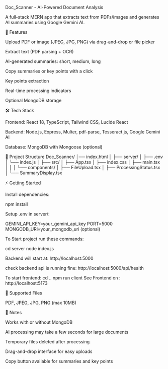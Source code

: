 Doc_Scanner - AI-Powered Document Analysis

A full-stack MERN app that extracts text from PDFs/images and generates AI summaries using Google Gemini AI.

🔹 Features

Upload PDF or image (JPEG, JPG, PNG) via drag-and-drop or file picker

Extract text (PDF parsing + OCR)

AI-generated summaries: short, medium, long

Copy summaries or key points with a click

Key points extraction

Real-time processing indicators

Optional MongoDB storage

🛠 Tech Stack

Frontend: React 18, TypeScript, Tailwind CSS, Lucide React

Backend: Node.js, Express, Multer, pdf-parse, Tesseract.js, Google Gemini AI

Database: MongoDB with Mongoose (optional)

📁 Project Structure
Doc_Scanner/
│── index.html
│
├── server/
│   ├── .env
│   └── index.js
│
├── src/
│   ├── App.tsx
│   ├── index.css
│   ├── main.tsx
│   │
│   └── components/
│       ├── FileUpload.tsx
│       ├── ProcessingStatus.tsx
│       └── SummaryDisplay.tsx

⚡ Getting Started

Install dependencies:

npm install


Setup .env in server/:

GEMINI_API_KEY=your_gemini_api_key
PORT=5000
MONGODB_URI=your_mongodb_uri (optional)


To Start project run these commands:

cd server
node index.js

Backend will start at: http://localhost:5000

check backend api is running fine: http://localhost:5000/api/health

To start frontend:
cd ..
npm run client
See Frontend on : http://localhost:5173



📄 Supported Files

PDF, JPEG, JPG, PNG (max 10MB)

🔧 Notes

Works with or without MongoDB

AI processing may take a few seconds for large documents

Temporary files deleted after processing

Drag-and-drop interface for easy uploads

Copy button available for summaries and key points